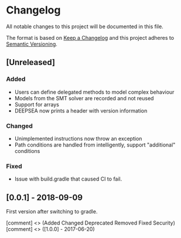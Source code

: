 # Changelog
All notable changes to this project will be documented in this file.

The format is based on [Keep a Changelog](http://keepachangelog.com/en/1.0.0/)
and this project adheres to [Semantic Versioning](http://semver.org/spec/v2.0.0.html).

## [Unreleased]

### Added
- Users can define delegated methods to model complex behaviour
- Models from the SMT solver are recorded and not reused
- Support for arrays
- DEEPSEA now prints a header with version information

### Changed
- Unimplemented instructions now throw an exception
- Path conditions are handled from intelligently, support "additional" conditions

### Fixed
- Issue with build.gradle that caused CI to fail.

## [0.0.1] - 2018-09-09

First version after switching to gradle.

[comment] <> (Added Changed Deprecated Removed Fixed Security)
[comment] <> ([1.0.0] - 2017-06-20)

